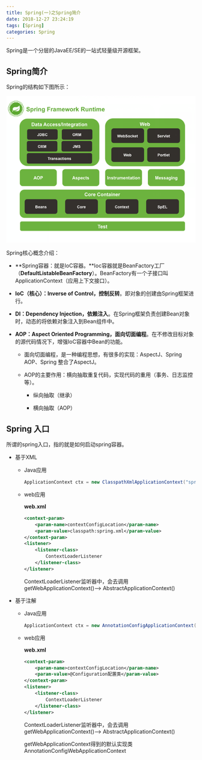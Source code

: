 ```yaml
---
title: Spring(一)之Spring简介
date: 2018-12-27 23:24:19
tags: [Spring]
categories: Spring
---
```

Spring是一个分层的JavaEE/SE的一站式轻量级开源框架。

## Spring简介

Spring的结构如下图所示：

![1545405107378](/img/2018-12/1545405107378.png)

Spring核心概念介绍：

* **Spring容器：就是IoC容器。**Ioc容器就是BeanFactory工厂（**DefaultListableBeanFactory**）。BeanFactory有一个子接口叫ApplicationContext（应用上下文接口）。

* **IoC（核心）：Inverse of Control，控制反转**。即对象的创建由Spring框架进行。

* **DI：Dependency Injection，依赖注入**。在Spring框架负责创建Bean对象时，动态的将依赖对象注入到Bean组件中。

* **AOP：Aspect Oriented Programming，面向切面编程**。在不修改目标对象的源代码情况下，增强IoC容器中Bean的功能。
  * 面向切面编程，是一种编程思想，有很多的实现：AspectJ、Spring AOP、Spring 整合了AspectJ。

  * AOP的主要作用：横向抽取重复代码，实现代码的重用（事务、日志监控等）。

    * 纵向抽取（继承）

    * 横向抽取（AOP）


## Spring 入口

所谓的spring入口，指的就是如何启动spring容器。

- 基于XML

  - Java应用

    ```java
    ApplicationContext ctx = new ClasspathXmlApplicationContext("spring.xml");
    ```

  - web应用

    **web.xml**

    ```xml
    <context-param>
    	<param-name>contextConfigLocation</param-name>
    	<param-value>classpath:spring.xml</param-value>
    </context-param>
    <listener>
    	<listener-class>
    		ContextLoaderListener
    	</listener-class>
    </listener>
    ```

    ContextLoaderListener监听器中，会去调用getWebApplicationContext()—> AbstractApplicationContext()

- 基于注解

  - Java应用

    ```java
    ApplicationContext ctx = new AnnotationConfigApplicationContext(@Configuration配置类);
    ```

  - web应用

    **web.xml**

    ```xml
    <context-param>
    	<param-name>contextConfigLocation</param-name>
    	<param-value>@Configuration配置类</param-value>
    </context-param>
    <listener>
    	<listener-class>
    		ContextLoaderListener
    	</listener-class>
    </listener>
    ```

    ContextLoaderListener监听器中，会去调用getWebApplicationContext()—> AbstractApplicationContext()

    getWebApplicationContext得到的默认实现类AnnotationConfigWebApplicationContext

